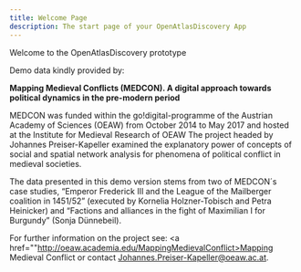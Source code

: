 ```yaml
---
title: Welcome Page
description: The start page of your OpenAtlasDiscovery App
---
```


<p class="title">
    Welcome to the OpenAtlas<span class="font-weight-light">Discovery</span> prototype

Demo data kindly provided by:

<strong>Mapping Medieval Conflicts (MEDCON). A digital approach towards political dynamics in
the pre-modern period</strong>

MEDCON was funded within the go!digital-programme of the Austrian Academy of Sciences (OEAW) from
October 2014 to May 2017 and hosted at the Institute for Medieval Research of OEAW The project
headed by Johannes Preiser-Kapeller examined the explanatory power of concepts of social and spatial
network analysis for phenomena of political conflict in medieval societies.

The data presented in this demo version stems from two of MEDCON´s case studies,
“Emperor Frederick III and the League of the Mailberger coalition in 1451/52”
(executed by Kornelia Holzner-Tobisch and Petra Heinicker) and “Factions and alliances in the fight
of Maximilian I for Burgundy” (Sonja Dünnebeil).

For further information on the project see:
<a href=""http://oeaw.academia.edu/MappingMedievalConflict>Mapping Medieval Conflict</a> or contact
Johannes.Preiser-Kapeller@oeaw.ac.at.
</p>
